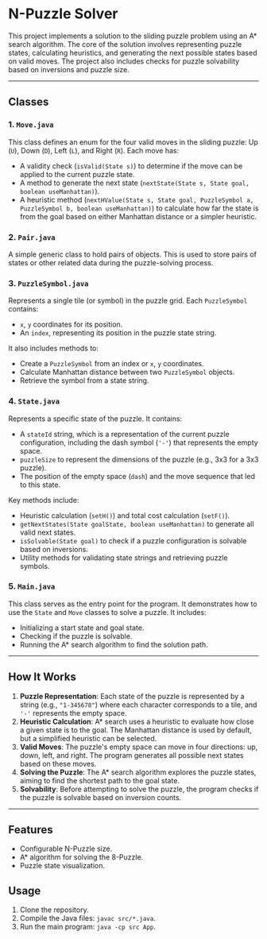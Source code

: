 # N-Puzzle Solver

This project implements a solution to the sliding puzzle problem using an A* search algorithm. The core of the solution involves representing puzzle states, calculating heuristics, and generating the next possible states based on valid moves. The project also includes checks for puzzle solvability based on inversions and puzzle size.

---


## Classes

### 1. `Move.java`
This class defines an enum for the four valid moves in the sliding puzzle: Up (`U`), Down (`D`), Left (`L`), and Right (`R`). Each move has:
- A validity check (`isValid(State s)`) to determine if the move can be applied to the current puzzle state.
- A method to generate the next state (`nextState(State s, State goal, boolean useManhattan)`).
- A heuristic method (`nextHValue(State s, State goal, PuzzleSymbol a, PuzzleSymbol b, boolean useManhattan)`) to calculate how far the state is from the goal based on either Manhattan distance or a simpler heuristic.

### 2. `Pair.java`
A simple generic class to hold pairs of objects. This is used to store pairs of states or other related data during the puzzle-solving process.

### 3. `PuzzleSymbol.java`
Represents a single tile (or symbol) in the puzzle grid. Each `PuzzleSymbol` contains:
- `x`, `y` coordinates for its position.
- An `index`, representing its position in the puzzle state string.
  
It also includes methods to:
- Create a `PuzzleSymbol` from an index or `x`, `y` coordinates.
- Calculate Manhattan distance between two `PuzzleSymbol` objects.
- Retrieve the symbol from a state string.

### 4. `State.java`
Represents a specific state of the puzzle. It contains:
- A `stateId` string, which is a representation of the current puzzle configuration, including the dash symbol (`'-'`) that represents the empty space.
- `puzzleSize` to represent the dimensions of the puzzle (e.g., 3x3 for a 3x3 puzzle).
- The position of the empty space (`dash`) and the move sequence that led to this state.

Key methods include:
- Heuristic calculation (`setH()`) and total cost calculation (`setF()`).
- `getNextStates(State goalState, boolean useManhattan)` to generate all valid next states.
- `isSolvable(State goal)` to check if a puzzle configuration is solvable based on inversions.
- Utility methods for validating state strings and retrieving puzzle symbols.

### 5. `Main.java`
This class serves as the entry point for the program. It demonstrates how to use the `State` and `Move` classes to solve a puzzle. It includes:
- Initializing a start state and goal state.
- Checking if the puzzle is solvable.
- Running the A* search algorithm to find the solution path.

---

## How It Works

1. **Puzzle Representation**: Each state of the puzzle is represented by a string (e.g., `"1-345678"`) where each character corresponds to a tile, and `'-'` represents the empty space.
2. **Heuristic Calculation**: A* search uses a heuristic to evaluate how close a given state is to the goal. The Manhattan distance is used by default, but a simplified heuristic can be selected.
3. **Valid Moves**: The puzzle's empty space can move in four directions: up, down, left, and right. The program generates all possible next states based on these moves.
4. **Solving the Puzzle**: The A* search algorithm explores the puzzle states, aiming to find the shortest path to the goal state.
5. **Solvability**: Before attempting to solve the puzzle, the program checks if the puzzle is solvable based on inversion counts.

---

## Features

- Configurable N-Puzzle size.
- A* algorithm for solving the 8-Puzzle.
- Puzzle state visualization.

## Usage

1. Clone the repository.
2. Compile the Java files: `javac src/*.java`.
3. Run the main program: `java -cp src App`.
